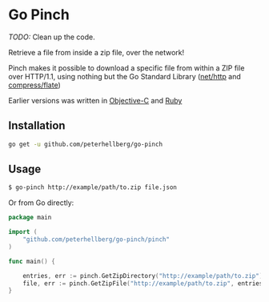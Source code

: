# Go Pinch

*TODO:* Clean up the code.

Retrieve a file from inside a zip file, over the network!

Pinch makes it possible to download a specific file from within
a ZIP file over HTTP/1.1, using nothing but the Go Standard
Library ([net/http](http://golang.org/pkg/net/http/) and
[compress/flate](http://golang.org/pkg/compress/flate/))

Earlier versions was written in [Objective-C](https://github.com/epatel/pinch-objc) and [Ruby](https://github.com/peterhellberg/pinch)

## Installation

```bash
go get -u github.com/peterhellberg/go-pinch
```

## Usage

```bash
$ go-pinch http://example/path/to.zip file.json
```

Or from Go directly:

```go
package main

import (
	"github.com/peterhellberg/go-pinch/pinch"
)

func main() {

	entries, err := pinch.GetZipDirectory("http://example/path/to.zip")
	file, err := pinch.GetZipFile("http://example/path/to.zip", entries["file.json"])
}
```
